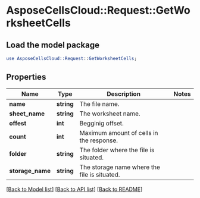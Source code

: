 # AsposeCellsCloud::Request::GetWorksheetCells 

## Load the model package
```perl
use AsposeCellsCloud::Request::GetWorksheetCells;
```

## Properties
Name | Type | Description | Notes
------------ | ------------- | ------------- | -------------
**name** | **string** | The file name. |
**sheet_name** | **string** | The worksheet name. |
**offest** | **int** | Begginig offset. |
**count** | **int** | Maximum amount of cells in the response. |
**folder** | **string** | The folder where the file is situated. |
**storage_name** | **string** | The storage name where the file is situated. |  

[[Back to Model list]](../README.md#documentation-for-requests) [[Back to API list]](../README.md#documentation-for-api-endpoints) [[Back to README]](../README.md)

